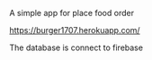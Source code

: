 A simple app for place food order

https://burger1707.herokuapp.com/

The database is connect to firebase
